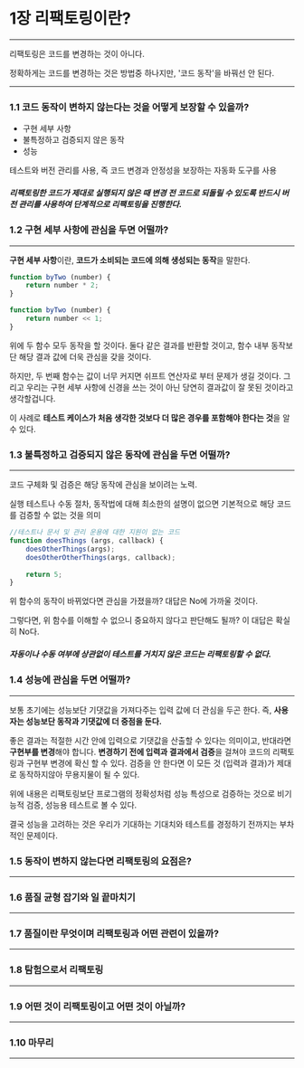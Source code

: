 # 1장 리팩토링이란?

------

리팩토링은 코드를 변경하는 것이 아니다.

정확하게는 코드를 변경하는 것은 방법중 하나지만, '코드 동작'을 바꿔선 안 된다.



------

### 1.1 코드 동작이 변하지 않는다는 것을 어떻게 보장할 수 있을까?

- 구현 세부 사항
- 불특정하고 검증되지 않은 동작
- 성능

테스트와 버전 관리를 사용, 즉 코드 변경과 안정성을 보장하는 자동화 도구를 사용

##### 리팩토링한 코드가 제대로 실행되지 않은 때 변경 전 코드로 되돌릴 수 있도록 반드시 버전 관리를 사용하여 단계적으로 리팩토링을 진행한다.



### 1.2 구현 세부 사항에 관심을 두면 어떨까?

------

**구현 세부 사항**이란, **코드가 소비되는 코드에 의해 생성되는 동작**을 말한다.

```Javascript
function byTwo (number) {
	return number * 2;
}

function byTwo (number) {
    return number << 1;
}
```

위에 두 함수 모두 동작을 할 것이다. 둘다 같은 결과를 반환할 것이고, 함수 내부 동작보단 해당 결과 값에 더욱 관심을 갖을 것이다.

하지만, 두 번째 함수는 값이 너무 커지면 쉬프트 연산자로 부터 문제가 생길 것이다. 그리고 우리는 구현 세부 사항에 신경을 쓰는 것이 아닌 당연히 결과값이 잘 못된 것이라고 생각할겁니다.

이 사례로 **테스트 케이스가 처음 생각한 것보다 더 많은 경우를 포함해야 한다는 것**을 알 수 있다.



### 1.3 불특정하고 검증되지 않은 동작에 관심을 두면 어떨까?

------

코드 구체화 및 검증은 해당 동작에 관심을 보이려는 노력.

실행 테스트나 수동 절차, 동작법에 대해 최소한의 설명이 없으면 기본적으로 해당 코드를 검증할 수 없는 것을 의미

```Javascript
//테스트나 문서 및 관리 운용에 대한 지원이 없는 코드
function doesThings (args, callback) {
    doesOtherThings(args);
    doesOtherOtherThings(args, callback);
    
    return 5;
}
```

위 함수의 동작이 바뀌었다면 관심을 가졌을까? 대답은 No에 가까울 것이다.

그렇다면, 위 함수를 이해할 수 없으니 중요하지 않다고 판단해도 될까? 이 대답은 확실히 No다.

##### 자동이나 수동 여부에 상관없이 테스트를 거치지 않은 코드는 리팩토링할 수 없다.



### 1.4 성능에 관심을 두면 어떨까?

------

보통 초기에는 성능보단 기댓값을 가져다주는 입력 값에 더 관심을 두곤 한다. 즉, **사용자는 성능보단 동작과 기댓값에 더 중점을 둔다.**

좋은 결과는 적절한 시간 안에 입력으로 기댓값을 산출할 수 있다는 의미이고, 반대라면 **구현부를 변경**해야 합니다. **변경하기 전에 입력과 결과에서 검증**을 걸쳐야 코드의 리팩토링과 구현부 변경에 확신 할 수 있다. 검증을 안 한다면 이 모든 것 (입력과 결과)가 제대로 동작하지않아 무용지물이 될 수 있다.

위에 내용은 리팩토링보단 프로그램의 정확성처럼 성능 특성으로 검증하는 것으로 비기능적 검증, 성능용 테스트로 볼 수 있다.

결국 성능을 고려하는 것은 우리가 기대하는 기대치와 테스트를 경정하기 전까지는 부차적인 문제이다.



### 1.5 동작이 변하지 않는다면 리팩토링의 요점은?

------





### 1.6 품질 균형 잡기와 일 끝마치기

------





### 1.7 품질이란 무엇이며 리팩토링과 어떤 관련이 있을까?

------





### 1.8 탐험으로서 리팩토링

------





### 1.9 어떤 것이 리팩토링이고 어떤 것이 아닐까?

------





### 1.10 마무리

------

